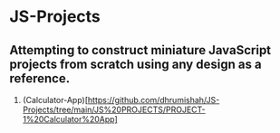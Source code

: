 # JS-Projects

## Attempting to construct miniature JavaScript projects from scratch using any design as a reference.

1. (Calculator-App)[https://github.com/dhrumishah/JS-Projects/tree/main/JS%20PROJECTS/PROJECT-1%20Calculator%20App]
